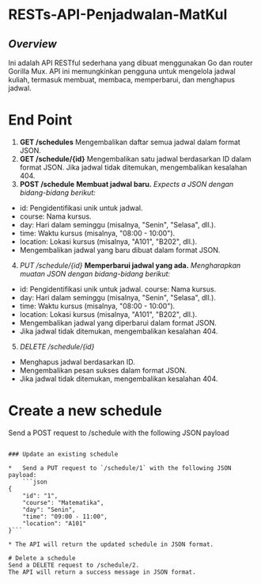 # RESTs-API-Penjadwalan-MatKul

## *Overview*
Ini adalah API RESTful sederhana yang dibuat menggunakan Go dan router Gorilla Mux. API ini memungkinkan pengguna untuk mengelola jadwal kuliah, termasuk membuat, membaca, memperbarui, dan menghapus jadwal.

# End Point
1. **GET /schedules**
Mengembalikan daftar semua jadwal dalam format JSON.
2. **GET /schedule/{id}**
Mengembalikan satu jadwal berdasarkan ID dalam format JSON.
Jika jadwal tidak ditemukan, mengembalikan kesalahan 404.
3. **POST /schedule**
**Membuat jadwal baru.**
_Expects a JSON dengan bidang-bidang berikut:_
* id: Pengidentifikasi unik untuk jadwal.
* course: Nama kursus.
* day: Hari dalam seminggu (misalnya, "Senin", "Selasa", dll.).
* time: Waktu kursus (misalnya, "08:00 - 10:00").
* location: Lokasi kursus (misalnya, "A101", "B202", dll.).
* Mengembalikan jadwal yang baru dibuat dalam format JSON.
4. *PUT /schedule/{id}*
 **Memperbarui jadwal yang ada.**
_Mengharapkan muatan JSON dengan bidang-bidang berikut:_
* id: Pengidentifikasi unik untuk jadwal. course: Nama kursus.
* day: Hari dalam seminggu (misalnya, "Senin", "Selasa", dll.).
* time: Waktu kursus (misalnya, "08:00 - 10:00").
* location: Lokasi kursus (misalnya, "A101", "B202", dll.).
* Mengembalikan jadwal yang diperbarui dalam format JSON.
* Jika jadwal tidak ditemukan, mengembalikan kesalahan 404.
5. *DELETE /schedule/{id}*
* Menghapus jadwal berdasarkan ID.
* Mengembalikan pesan sukses dalam format JSON.
* Jika jadwal tidak ditemukan, mengembalikan kesalahan 404.

# Create a new schedule
Send a POST request to /schedule with the following JSON payload
```*   The API will return the newly created schedule in JSON format.

### Update an existing schedule

*   Send a PUT request to `/schedule/1` with the following JSON payload:
    ```json
{
    "id": "1",
    "course": "Matematika",
    "day": "Senin",
    "time": "09:00 - 11:00",
    "location": "A101"
}```

* The API will return the updated schedule in JSON format.

# Delete a schedule
Send a DELETE request to /schedule/2.
The API will return a success message in JSON format.
